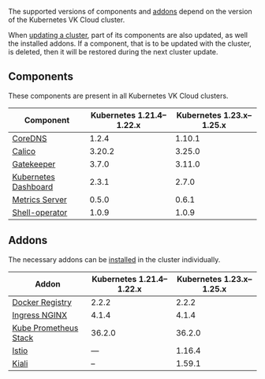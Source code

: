 The supported versions of components and [addons](../../addons-and-settings/addons) depend on the version of the Kubernetes VK Cloud cluster.

When [updating a cluster](../../../operations/update), part of its components are also updated, as well the installed addons. If a component, that is to be updated with the cluster, is deleted, then it will be restored during the next cluster update.

## Components

These components are present in all Kubernetes VK Cloud clusters.

<!-- prettier-ignore -->
| Component                                                             | Kubernetes 1.21.4–1.22.x  | Kubernetes 1.23.x–1.25.x  |
| --------------------------------------------------------------------- | ------------------------- | ------------------------- |
| [CoreDNS](https://github.com/coredns/coredns)                         | 1.2.4     | 1.10.1    |
| [Calico](https://github.com/projectcalico/calico)                     | 3.20.2    | 3.25.0    |
| [Gatekeeper](https://github.com/open-policy-agent/gatekeeper)         | 3.7.0     | 3.11.0    |
| [Kubernetes Dashboard](https://github.com/kubernetes/dashboard)       | 2.3.1     | 2.7.0     |
| [Metrics Server](https://github.com/kubernetes-sigs/metrics-server)   | 0.5.0     | 0.6.1     |
| [Shell-operator](https://github.com/flant/shell-operator)             | 1.0.9     | 1.0.9     |

## Addons

The necessary addons can be [installed](../../../operations/addons/manage-addons#installing-the-addon) in the cluster individually.

<!-- prettier-ignore -->
| Addon                                                                             | Kubernetes 1.21.4–1.22.x  | Kubernetes 1.23.x–1.25.x  |
| --------------------------------------------------------------------------------- | ------------------------- | ------------------------- |
| [Docker Registry](https://github.com/twuni/docker-registry.helm)                  | 2.2.2     | 2.2.2     |
| [Ingress NGINX](https://github.com/kubernetes/ingress-nginx)                      | 4.1.4     | 4.1.4     |
| [Kube Prometheus Stack](https://github.com/prometheus-operator/kube-prometheus)   | 36.2.0    | 36.2.0    |
| [Istio](https://github.com/istio/istio)                                           | —         | 1.16.4    |
| [Kiali](https://github.com/kiali/kiali)                                           | –         | 1.59.1    |
